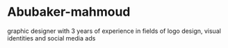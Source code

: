 # Abubaker-mahmoud
 graphic designer with 3 years of experience in fields of logo design, visual identities and social media ads
